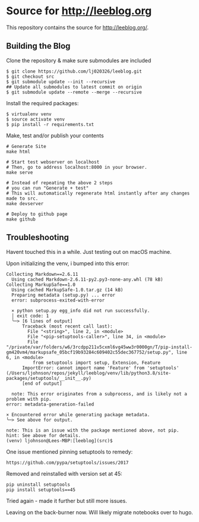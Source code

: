 # Source for http://leeblog.org

This repository contains the source for http://leeblog.org/.

## Building the Blog

Clone the repository & make sure submodules are included

```
$ git clone https://github.com/lj020326/leeblog.git
$ git checkout src
$ git submodule update --init --recursive
## Update all submodules to latest commit on origin
$ git submodule update --remote --merge --recursive
```

Install the required packages:

```
$ virtualenv venv
$ source activate venv
$ pip install -r requirements.txt
```

Make, test and/or publish your contents

```
# Generate Site
make html

# Start test webserver on localhost
# Then, go to address localhost:8000 in your browser.
make serve

# Instead of repeating the above 2 steps 
# you can run "Generate + test"
# This will automatically regenerate html instantly after any changes made to src.
make devserver

# Deploy to github page
make github
```


## Troubleshooting
Havent touched this in a while.
Just testing out on macOS machine.

Upon initializing the venv, i bumped into this error:

```
Collecting Markdown==2.6.11
  Using cached Markdown-2.6.11-py2.py3-none-any.whl (78 kB)
Collecting MarkupSafe==1.0
  Using cached MarkupSafe-1.0.tar.gz (14 kB)
  Preparing metadata (setup.py) ... error
  error: subprocess-exited-with-error
  
  × python setup.py egg_info did not run successfully.
  │ exit code: 1
  ╰─> [6 lines of output]
      Traceback (most recent call last):
        File "<string>", line 2, in <module>
        File "<pip-setuptools-caller>", line 34, in <module>
        File "/private/var/folders/w6/3rcdpp211v5cxml6vg45ww3r0000gn/T/pip-install-gm420vm4/markupsafe_05bcf19b93284c609402c55dec367752/setup.py", line 6, in <module>
          from setuptools import setup, Extension, Feature
      ImportError: cannot import name 'Feature' from 'setuptools' (/Users/ljohnson/repos/jekyll/leeblog/venv/lib/python3.8/site-packages/setuptools/__init__.py)
      [end of output]
  
  note: This error originates from a subprocess, and is likely not a problem with pip.
error: metadata-generation-failed

× Encountered error while generating package metadata.
╰─> See above for output.

note: This is an issue with the package mentioned above, not pip.
hint: See above for details.
(venv) ljohnson@Lees-MBP:[leeblog](src)$ 
```


One issue mentioned pinning setuptools to remedy:

    https://github.com/pypa/setuptools/issues/2017

Removed and reinstalled with version set at 45:

```
pip uninstall setuptools
pip install setuptools==45
```

Tried again - made it further but still more issues.

Leaving on the back-burner now.
Will likely migrate notebooks over to hugo.




